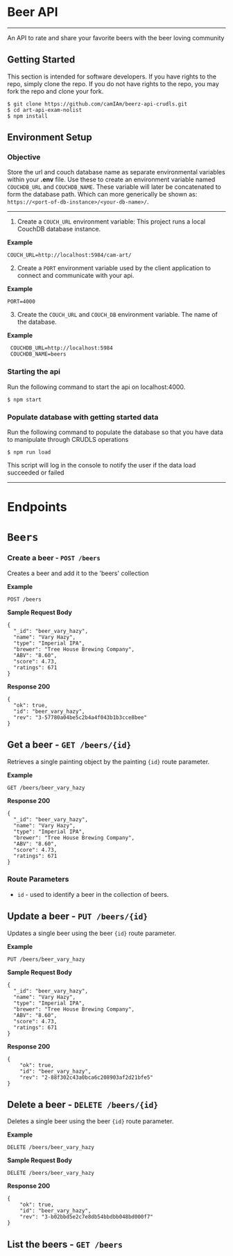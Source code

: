 # Beer API
---
An API to rate and share your favorite beers with the beer loving community

## Getting Started

This section is intended for software developers.  If you have rights to the repo, simply clone the repo.  If you do not have rights to the repo, you may fork the repo and clone your fork.  

```
$ git clone https://github.com/camIAm/beerz-api-crudls.git
$ cd art-api-exam-nolist
$ npm install
```
## Environment Setup
### Objective
 Store the url and couch database name as separate environmental variables within your **.env** file.  Use these to create an environment variable named `COUCHDB_URL` and `COUCHDB_NAME`. These variable will later be concatenated to form the database path.
 Which can more generically be shown as:
`https://<port-of-db-instance>/<your-db-name>/`.

 ---
1. Create a `COUCH_URL` environment variable: This project runs a local CouchDB database instance.  

  **Example**
  ```
  COUCH_URL=http://localhost:5984/cam-art/
  ```

2.  Create a `PORT` environment variable used by the client application to connect and communicate with your api.

  **Example**

  ```
  PORT=4000
  ```

3. Create the `COUCH_URL` and  `COUCH_DB` environment variable.  The name of the database.

  **Example**
  ```
   COUCHDB_URL=http://localhost:5984
   COUCHDB_NAME=beers
  ```

  ### Starting the api

  Run the following command to start the api on localhost:4000.

  ```
  $ npm start
  ```

  ### Populate database with getting started data
  Run the following command to populate the database so that you have data to manipulate through CRUDLS operations
  ```
  $ npm run load
  ```
  This script will log in the console to notify the user if the data load succeeded or failed

***
  # Endpoints

  # `Beers`

  ### Create a beer - `POST /beers`

  Creates a beer and add it to the 'beers' collection

  **Example**

  ```
  POST /beers
  ```

  **Sample Request Body**
  ```
  {
    "_id": "beer_vary_hazy",
    "name": "Vary Hazy",
    "type": "Imperial IPA",
    "brewer": "Tree House Brewing Company",
    "ABV": "8.60",
    "score": 4.73,
    "ratings": 671
  }
  ```

  **Response 200**

  ```
  {
    "ok": true,
    "id": "beer_vary_hazy",
    "rev": "3-57780a04be5c2b4a4f043b1b3cce8bee"
}
  ```

  ## Get a beer - `GET /beers/{id}`

Retrieves a single painting object by the painting `{id}` route parameter.  

**Example**

```
GET /beers/beer_vary_hazy
```

**Response 200**

```
{
  "_id": "beer_vary_hazy",
  "name": "Vary Hazy",
  "type": "Imperial IPA",
  "brewer": "Tree House Brewing Company",
  "ABV": "8.60",
  "score": 4.73,
  "ratings": 671
}
```

### Route Parameters

  - `id` - used to identify a beer in the collection of beers.

## Update a beer - `PUT /beers/{id}`

Updates a single beer using the beer `{id}` route parameter.

**Example**

```
PUT /beers/beer_vary_hazy
```

**Sample Request Body**
```
{
  "_id": "beer_vary_hazy",
  "name": "Vary Hazy",
  "type": "Imperial IPA",
  "brewer": "Tree House Brewing Company",
  "ABV": "8.60",
  "score": 4.73,
  "ratings": 671
}
```
**Response 200**

```
{
    "ok": true,
    "id": "beer_vary_hazy",
    "rev": "2-88f302c43a0bca6c208903af2d21bfe5"
}
```

## Delete a beer - `DELETE /beers/{id}`

Deletes a single beer using the beer `{id}` route parameter.

**Example**

```
DELETE /beers/beer_vary_hazy
```

**Sample Request Body**
```
DELETE /beers/beer_vary_hazy
```
**Response 200**

```
{
    "ok": true,
    "id": "beer_vary_hazy",
    "rev": "3-b02bbd5e2c7e8db54bbdbb048bd000f7"
}
```



## List the beers - `GET /beers`
